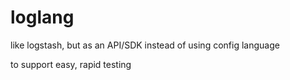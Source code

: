 # loglang

like logstash, but as an API/SDK instead of using config language

to support easy, rapid testing

